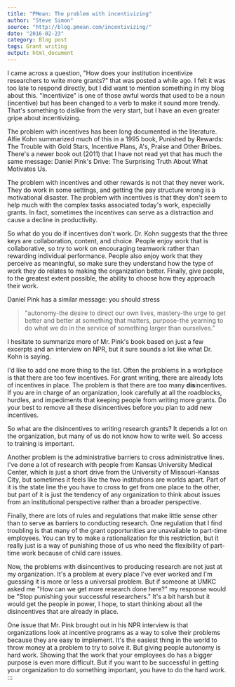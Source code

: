 ```yaml
---
title: "PMean: The problem with incentivizing"
author: "Steve Simon"
source: "http://blog.pmean.com/incentivizing/"
date: "2016-02-23"
category: Blog post
tags: Grant writing
output: html_document
---
```


I came across a question, "How does your institution incentivize
researchers to write more grants?" that was posted a while ago. I felt
it was too late to respond directly, but I did want to mention something
in my blog about this. "Incentivize" is one of those awful words that
used to be a noun (incentive) but has been changed to a verb to make it
sound more trendy. That's something to dislike from the very start, but
I have an even greater gripe about incentivizing.

<!---More--->

The problem with incentives has been long documented in the literature.
Alfie Kohn summarized much of this in a 1995 book, Punished by Rewards:
The Trouble with Gold Stars, Incentive Plans, A's, Praise and Other
Bribes. There's a newer book out (2011) that I have not read yet that
has much the same message: Daniel Pink's Drive: The Surprising Truth
About What Motivates Us.

The problem with incentives and other rewards is not that they never
work. They do work in some settings, and getting the pay structure wrong
is a motivational disaster. The problem with incentives is that they
don't seem to help much with the complex tasks associated today's work,
especially grants. In fact, sometimes the incentives can serve as a
distraction and cause a decline in productivity.

So what do you do if incentives don't work. Dr. Kohn suggests that the
three keys are collaboration, content, and choice. People enjoy work
that is collaborative, so try to work on encouraging teamwork rather
than rewarding individual performance. People also enjoy work that they
perceive as meaningful, so make sure they understand how the type of
work they do relates to making the organization better. Finally, give
people, to the greatest extent possible, the ability to choose how they
approach their work.

Daniel Pink has a similar message: you should stress

> "autonomy-the desire to direct our own lives, mastery-the urge to get
> better and better at something that matters, purpose-the yearning to
> do what we do in the service of something larger than ourselves."

I hesitate to summarize more of Mr. Pink's book based on just a few
excerpts and an interview on NPR, but it sure sounds a lot like what Dr.
Kohn is saying.

I'd like to add one more thing to the list. Often the problems in a
workplace is that there are too few incentives. For grant writing, there
are already lots of incentives in place. The problem is that there are
too many **dis**incentives. If you are in charge of an organization,
look carefully at all the roadblocks, hurdles, and impediments that
keeping people from writing more grants. Do your best to remove all
these disincentives before you plan to add new incentives.

So what are the disincentives to writing research grants? It depends a
lot on the organization, but many of us do not know how to write well.
So access to training is important.

Another problem is the administrative barriers to cross administrative
lines. I've done a lot of research with people from Kansas University
Medical Center, which is just a short drive from the University of
Missouri-Kansas City, but sometimes it feels like the two institutions
are worlds apart. Part of it is the state line the you have to cross to
get from one place to the other, but part of it is just the tendency of
any organization to think about issues from an institutional perspective
rather than a broader perspective.

Finally, there are lots of rules and regulations that make little sense
other than to serve as barriers to conducting research. One regulation
that I find troubling is that many of the grant opportunities are
unavailable to part-time employees. You can try to make a
rationalization for this restriction, but it really just is a way of
punishing those of us who need the flexibility of part-time work because
of child care issues.

Now, the problems with disincentives to producing research are not just
at my organization. It's a problem at every place I've ever worked and
I'm guessing it is more or less a universal problem. But if someone at
UMKC asked me "How can we get more research done here?" my response
would be "Stop punishing your successful researchers." It's a bit harsh
but it would get the people in power, I hope, to start thinking about
all the disincentives that are already in place.

One issue that Mr. Pink brought out in his NPR interview is that
organizations look at incentive programs as a way to solve their
problems because they are easy to implement. It's the easiest thing in
the world to throw money at a problem to try to solve it. But giving
people autonomy is hard work. Showing that the work that your employees
do has a bigger purpose is even more difficult. But if you want to be
successful in getting your organization to do something important, you
have to do the hard work.
:::

